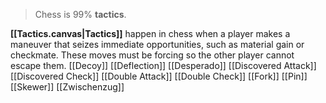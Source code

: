 > Chess is 99% **tactics**.

**[[Tactics.canvas|Tactics]]** happen in chess when a player makes a maneuver that seizes immediate opportunities, such as material gain or checkmate. These moves must be forcing so the other player cannot escape them.
[[Decoy]]
[[Deflection]]
[[Desperado]]
[[Discovered Attack]]
[[Discovered Check]]
[[Double Attack]]
[[Double Check]]
[[Fork]]
[[Pin]]
[[Skewer]]
[[Zwischenzug]]